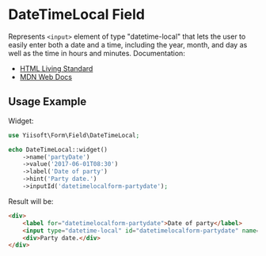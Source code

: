 # DateTimeLocal Field

Represents `<input>` element of type "datetime-local" that lets the user to easily enter both a date and a time, including
the year, month, and day as well as the time in hours and minutes. Documentation:

- [HTML Living Standard](https://html.spec.whatwg.org/multipage/input.html#local-date-and-time-state-(type=datetime-local))
- [MDN Web Docs](https://developer.mozilla.org/docs/Web/HTML/Element/input/datetime-local)

## Usage Example

Widget:

```php
use Yiisoft\Form\Field\DateTimeLocal;

echo DateTimeLocal::widget()
    ->name('partyDate')
    ->value('2017-06-01T08:30')
    ->label('Date of party')
    ->hint('Party date.')
    ->inputId('datetimelocalform-partydate');
```

Result will be:

```html
<div>
    <label for="datetimelocalform-partydate">Date of party</label>
    <input type="datetime-local" id="datetimelocalform-partydate" name="partyDate" value="2017-06-01T08:30">
    <div>Party date.</div>
</div>
```
